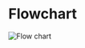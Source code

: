 # Flowchart
![Flow chart](https://user-images.githubusercontent.com/101034066/164701889-e5b8e277-f90b-40ef-992a-3b1ca0c0440a.jpg)
